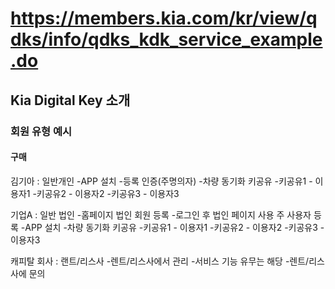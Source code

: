 # https://members.kia.com/kr/view/qdks/info/qdks_kdk_service_example.do

## Kia Digital Key 소개

### 회원 유형 예시

#### 구매

김기아 : 일반개인
-APP 설치
-등록 인증(주명의자)
-차량 동기화
키공유
-키공유1 - 이용자1
-키공유2 - 이용자2
-키공유3 - 이용자3

기업A : 일반 법인
-홈페이지 법인 회원 등록
-로그인 후 법인 페이지 사용
주 사용자 등록
-APP 설치
-차량 동기화
키공유
-키공유1 - 이용자1
-키공유2 - 이용자2
-키공유3 - 이용자3

캐피탈 회사 : 랜트/리스사
-렌트/리스사에서 관리
-서비스 기능 유무는 해당
-렌트/리스사에 문의